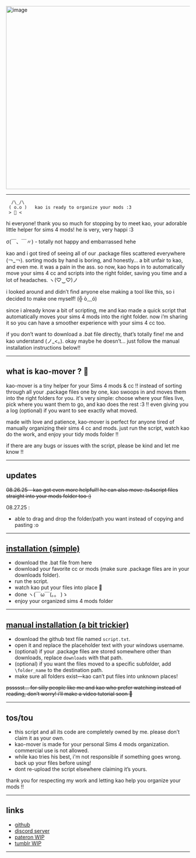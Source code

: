 <img width="838" height="501" alt="image" src="https://github.com/user-attachments/assets/cdc69d55-b296-4e2e-8bf6-c22a5f74c6a1" />

---
      /\_/\  
     ( o.o )   kao is ready to organize your mods :3
     > 📁 <

hi everyone! thank you so much for stopping by to meet kao, your adorable little helper for sims 4 mods! he is very, very happi :3  

σ(￣、￣〃) - totally not happy and embarrassed hehe  

kao and i got tired of seeing all of our .package files scattered everywhere (￢_￢). sorting mods by hand is boring, and honestly… a bit unfair to kao, and even me. it was a pain in the ass. so now, kao hops in to automatically move your sims 4 cc and scripts into the right folder, saving you time and a lot of headaches. ヽ(♡‿♡)ノ  

i looked around and didn’t find anyone else making a tool like this, so i decided to make one myself! (╬ ò﹏ó)  

since i already know a bit of scripting, me and kao made a quick script that automatically moves your sims 4 mods into the right folder. now i’m sharing it so you can have a smoother experience with your sims 4 cc too.  

if you don’t want to download a .bat file directly, that’s totally fine! me and kao understand (ノ_<。). okay maybe he doesn’t… just follow the manual installation instructions below!!  

---

## what is kao-mover ? 🐾

kao-mover is a tiny helper for your Sims 4 mods & cc !! instead of sorting through all your .package files one by one, kao swoops in and moves them into the right folders for you. it's very simple: choose where your files live, pick where you want them to go, and kao does the rest :3 !! even giving you a log (optional) if you want to see exactly what moved.

made with love and patience, kao-mover is perfect for anyone tired of manually organizing their sims 4 cc and mods. just run the script, watch kao do the work, and enjoy your tidy mods folder !!

if there are any bugs or issues with the script, please be kind and let me know !!


---

## updates

~~08.26.25 – kao got even more helpful!! he can also move .ts4script files straight into your mods folder too :)~~

08.27.25 :
- able to drag and drop the folder/path you want instead of copying and pasting :o

---

## [installation (simple)](https://youtu.be/E2d5jZJVNYk)
- download the .bat file from here
- download your favorite cc or mods (make sure .package files are in your downloads folder).  
- run the script.  
- watch kao put your files into place 🐾  
- done ヽ(￣ω￣(。。 )ゝ  
- enjoy your organized sims 4 mods folder 

---

## [manual installation (a bit trickier)](https://youtu.be/Hy8G4N-qDXI)
- download the github text file named `script.txt`.  
- open it and replace the placeholder text with your windows username.  
- (optional) if your .package files are stored somewhere other than downloads, replace `downloads` with that path.  
- (optional) if you want the files moved to a specific subfolder, add `\folder_name` to the destination path.  
- make sure all folders exist—kao can’t put files into unknown places!  

~~pssssst… for silly people like me and kao who prefer watching instead of reading, don’t worry! i’ll make a video tutorial soon 🐾~~

---

## tos/tou 

- this script and all its code are completely owned by me. please don’t claim it as your own. 
- kao-mover is made for your personal Sims 4 mods organization. commercial use is not allowed.
- while kao tries his best, i'm not responsible if something goes wrong. back up your files before using!
- dont re-upload the script elsewhere claiming it’s yours.

thank you for respecting my work and letting kao help you organize your mods !!

---


## links
- [github](https://github.com/nuyui/kaomover)  
- [discord server](https://discord.gg/hFafpMpVcS)
- [pateron WIP](https://patreon.com/nuyai)
- [tumblr WIP](https://nuyai.tumblr.com) 

---



